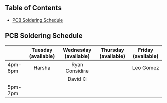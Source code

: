 ## Table of Contents
- [PCB Soldering Schedule](#pcb-soldering-schedule)


## PCB Soldering Schedule

|         | Tuesday (available) | Wednesday (available) | Thursday (available) | Friday (available) |
|---------|:-------------------:|:---------------------:|:--------------------:|:------------------:|
| 4pm-6pm | Harsha              | Ryan Considine        |                      | Leo Gomez          |
|         |                     | David Ki              |                      |                    |
| 5pm-7pm |                     |                       |                      |                    |
